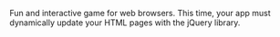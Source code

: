 Fun and interactive game for web browsers. This time, your app must dynamically update your HTML pages with the jQuery library.
